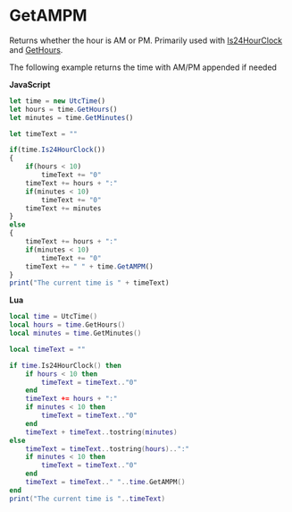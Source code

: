 # GetAMPM

Returns whether the hour is AM or PM. Primarily used with [Is24HourClock](../time/is24hourclock.md) and [GetHours](gethours.md).

The following example returns the time with AM/PM appended if needed

**JavaScript**
```js
let time = new UtcTime()
let hours = time.GetHours()
let minutes = time.GetMinutes()

let timeText = ""

if(time.Is24HourClock())
{
    if(hours < 10)
        timeText += "0"
    timeText += hours + ":"
    if(minutes < 10)
        timeText += "0"
    timeText += minutes
}
else
{
    timeText += hours + ":"
    if(minutes < 10)
        timeText += "0"
    timeText += " " + time.GetAMPM()
}
print("The current time is " + timeText)
```

**Lua**
```lua
local time = UtcTime()
local hours = time.GetHours()
local minutes = time.GetMinutes()

local timeText = ""

if time.Is24HourClock() then
    if hours < 10 then
        timeText = timeText.."0"
    end
    timeText += hours + ":"
    if minutes < 10 then
        timeText = timeText.."0"
    end
    timeText + timeText..tostring(minutes)
else
    timeText = timeText..tostring(hours)..":"
    if minutes < 10 then
        timeText = timeText.."0"
    end
    timeText = timeText.." "..time.GetAMPM()
end
print("The current time is "..timeText)
```